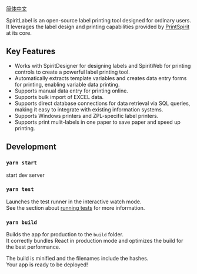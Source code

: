 [简体中文](README_cn.md)

SpiritLabel is an open-source label printing tool designed for ordinary users. It leverages the label design and printing capabilities provided by [PrintSpirit](https://www.printspirit.cn) at its core.

## Key Features
- Works with SpiritDesigner for designing labels and SpiritWeb for printing controls to create a powerful label printing tool.
- Automatically extracts template variables and creates data entry forms for printing, enabling variable data printing.
- Supports manual data entry for printing online.
- Supports bulk import of EXCEL data.
- Supports direct database connections for data retrieval via SQL queries, making it easy to integrate with existing information systems.
- Supports Windows printers and ZPL-specific label printers.
- Supports print mulit-labels in one paper to save paper and speed up printing.
## Development

### `yarn start`

start dev server

### `yarn test`

Launches the test runner in the interactive watch mode.\
See the section about [running tests](https://facebook.github.io/create-react-app/docs/running-tests) for more information.

### `yarn build`

Builds the app for production to the `build` folder.\
It correctly bundles React in production mode and optimizes the build for the best performance.

The build is minified and the filenames include the hashes.\
Your app is ready to be deployed!



